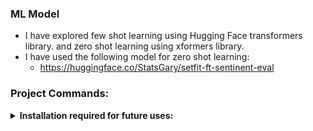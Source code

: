 ### ML Model
- I have explored few shot learning using Hugging Face transformers library. and zero shot learning using xformers library.
- I have used the following model for zero shot learning:
    - https://huggingface.co/StatsGary/setfit-ft-sentinent-eval


### Project Commands:
<details><summary><b>Installation required for future uses:</b></summary> 

- For Dataset & transformers for Hugging Face:
```shell
pip install transformers datasets  
pip install xformers

```
- For Rest Framework Support:
```shell
pip install djangorestframework
pip install markdown
pip install django-filter
```

- For superuser creation:
```shell
py manage.py makemigrations
py manage.py migrate
python manage.py createsuperuser
py manage.py runserver
```
</details>
